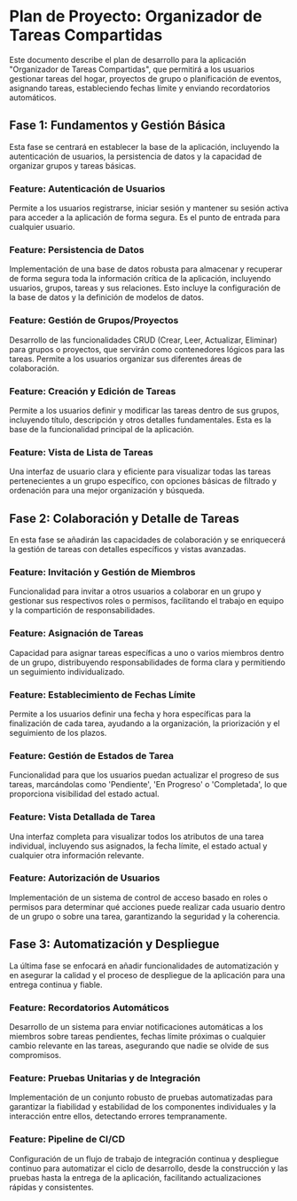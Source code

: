# Plan de Proyecto: Organizador de Tareas Compartidas

Este documento describe el plan de desarrollo para la aplicación "Organizador de Tareas Compartidas", que permitirá a los usuarios gestionar tareas del hogar, proyectos de grupo o planificación de eventos, asignando tareas, estableciendo fechas límite y enviando recordatorios automáticos.

## Fase 1: Fundamentos y Gestión Básica

Esta fase se centrará en establecer la base de la aplicación, incluyendo la autenticación de usuarios, la persistencia de datos y la capacidad de organizar grupos y tareas básicas.

### Feature: Autenticación de Usuarios
Permite a los usuarios registrarse, iniciar sesión y mantener su sesión activa para acceder a la aplicación de forma segura. Es el punto de entrada para cualquier usuario.

### Feature: Persistencia de Datos
Implementación de una base de datos robusta para almacenar y recuperar de forma segura toda la información crítica de la aplicación, incluyendo usuarios, grupos, tareas y sus relaciones. Esto incluye la configuración de la base de datos y la definición de modelos de datos.

### Feature: Gestión de Grupos/Proyectos
Desarrollo de las funcionalidades CRUD (Crear, Leer, Actualizar, Eliminar) para grupos o proyectos, que servirán como contenedores lógicos para las tareas. Permite a los usuarios organizar sus diferentes áreas de colaboración.

### Feature: Creación y Edición de Tareas
Permite a los usuarios definir y modificar las tareas dentro de sus grupos, incluyendo título, descripción y otros detalles fundamentales. Esta es la base de la funcionalidad principal de la aplicación.

### Feature: Vista de Lista de Tareas
Una interfaz de usuario clara y eficiente para visualizar todas las tareas pertenecientes a un grupo específico, con opciones básicas de filtrado y ordenación para una mejor organización y búsqueda.

## Fase 2: Colaboración y Detalle de Tareas

En esta fase se añadirán las capacidades de colaboración y se enriquecerá la gestión de tareas con detalles específicos y vistas avanzadas.

### Feature: Invitación y Gestión de Miembros
Funcionalidad para invitar a otros usuarios a colaborar en un grupo y gestionar sus respectivos roles o permisos, facilitando el trabajo en equipo y la compartición de responsabilidades.

### Feature: Asignación de Tareas
Capacidad para asignar tareas específicas a uno o varios miembros dentro de un grupo, distribuyendo responsabilidades de forma clara y permitiendo un seguimiento individualizado.

### Feature: Establecimiento de Fechas Límite
Permite a los usuarios definir una fecha y hora específicas para la finalización de cada tarea, ayudando a la organización, la priorización y el seguimiento de los plazos.

### Feature: Gestión de Estados de Tarea
Funcionalidad para que los usuarios puedan actualizar el progreso de sus tareas, marcándolas como 'Pendiente', 'En Progreso' o 'Completada', lo que proporciona visibilidad del estado actual.

### Feature: Vista Detallada de Tarea
Una interfaz completa para visualizar todos los atributos de una tarea individual, incluyendo sus asignados, la fecha límite, el estado actual y cualquier otra información relevante.

### Feature: Autorización de Usuarios
Implementación de un sistema de control de acceso basado en roles o permisos para determinar qué acciones puede realizar cada usuario dentro de un grupo o sobre una tarea, garantizando la seguridad y la coherencia.

## Fase 3: Automatización y Despliegue

La última fase se enfocará en añadir funcionalidades de automatización y en asegurar la calidad y el proceso de despliegue de la aplicación para una entrega continua y fiable.

### Feature: Recordatorios Automáticos
Desarrollo de un sistema para enviar notificaciones automáticas a los miembros sobre tareas pendientes, fechas límite próximas o cualquier cambio relevante en las tareas, asegurando que nadie se olvide de sus compromisos.

### Feature: Pruebas Unitarias y de Integración
Implementación de un conjunto robusto de pruebas automatizadas para garantizar la fiabilidad y estabilidad de los componentes individuales y la interacción entre ellos, detectando errores tempranamente.

### Feature: Pipeline de CI/CD
Configuración de un flujo de trabajo de integración continua y despliegue continuo para automatizar el ciclo de desarrollo, desde la construcción y las pruebas hasta la entrega de la aplicación, facilitando actualizaciones rápidas y consistentes.
